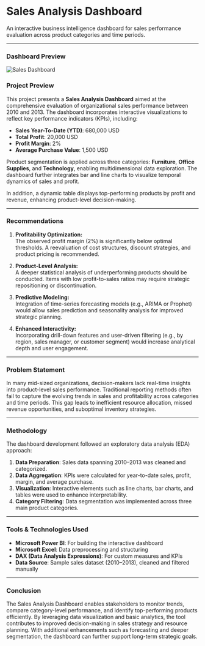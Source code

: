 # Sales Analysis Dashboard

An interactive business intelligence dashboard for sales performance evaluation across product categories and time periods.

---

### Dashboard Preview

![Sales Dashboard](Sales-Analysis)

### Project Preview

This project presents a **Sales Analysis Dashboard** aimed at the comprehensive evaluation of organizational sales performance between 2010 and 2013. The dashboard incorporates interactive visualizations to reflect key performance indicators (KPIs), including:

- **Sales Year-To-Date (YTD)**: 680,000 USD  
- **Total Profit**: 20,000 USD  
- **Profit Margin**: 2%  
- **Average Purchase Value**: 1,500 USD

Product segmentation is applied across three categories: **Furniture**, **Office Supplies**, and **Technology**, enabling multidimensional data exploration. The dashboard further integrates bar and line charts to visualize temporal dynamics of sales and profit.

In addition, a dynamic table displays top-performing products by profit and revenue, enhancing product-level decision-making.

---

### Recommendations

1. **Profitability Optimization:**  
   The observed profit margin (2%) is significantly below optimal thresholds. A reevaluation of cost structures, discount strategies, and product pricing is recommended.

2. **Product-Level Analysis:**  
   A deeper statistical analysis of underperforming products should be conducted. Items with low profit-to-sales ratios may require strategic repositioning or discontinuation.

3. **Predictive Modeling:**  
   Integration of time-series forecasting models (e.g., ARIMA or Prophet) would allow sales prediction and seasonality analysis for improved strategic planning.

4. **Enhanced Interactivity:**  
   Incorporating drill-down features and user-driven filtering (e.g., by region, sales manager, or customer segment) would increase analytical depth and user engagement.

---

### Problem Statement

In many mid-sized organizations, decision-makers lack real-time insights into product-level sales performance. Traditional reporting methods often fail to capture the evolving trends in sales and profitability across categories and time periods. This gap leads to inefficient resource allocation, missed revenue opportunities, and suboptimal inventory strategies.

---

### Methodology

The dashboard development followed an exploratory data analysis (EDA) approach:

1. **Data Preparation**: Sales data spanning 2010–2013 was cleaned and categorized.  
2. **Data Aggregation**: KPIs were calculated for year-to-date sales, profit, margin, and average purchase.  
3. **Visualization**: Interactive elements such as line charts, bar charts, and tables were used to enhance interpretability.  
4. **Category Filtering**: Data segmentation was implemented across three main product categories.

---

### Tools & Technologies Used

- **Microsoft Power BI**: For building the interactive dashboard  
- **Microsoft Excel**: Data preprocessing and structuring  
- **DAX (Data Analysis Expressions)**: For custom measures and KPIs  
- **Data Source**: Sample sales dataset (2010–2013), cleaned and filtered manually

---

### Conclusion

The Sales Analysis Dashboard enables stakeholders to monitor trends, compare category-level performance, and identify top-performing products efficiently. By leveraging data visualization and basic analytics, the tool contributes to improved decision-making in sales strategy and resource planning. With additional enhancements such as forecasting and deeper segmentation, the dashboard can further support long-term strategic goals.

